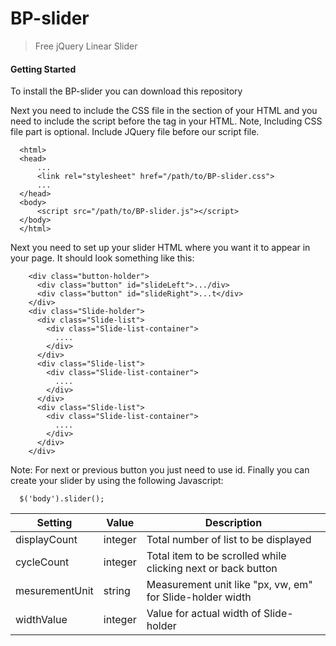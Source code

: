 # BP-slider
> Free jQuery Linear Slider
#### Getting Started
To install the BP-slider you can download this repository

Next you need to include the CSS file in the <head> section of your HTML and you need to include the script before the </body> tag in your HTML. Note, Including CSS file part is optional.
Include JQuery file before our script file.

```
  <html>
  <head>
      ...
      <link rel="stylesheet" href="/path/to/BP-slider.css">
      ...
  </head>
  <body>
      <script src="/path/to/BP-slider.js"></script>
  </body>
  </html>
```
Next you need to set up your slider HTML where you want it to appear in your page. It should look something like this:
```
    <div class="button-holder">
      <div class="button" id="slideLeft">.../div>
      <div class="button" id="slideRight">...t</div>
    </div>
    <div class="Slide-holder">
      <div class="Slide-list">
        <div class="Slide-list-container">
          ....
        </div>
      </div>
      <div class="Slide-list">
        <div class="Slide-list-container">
          ....
        </div>
      </div>
      <div class="Slide-list">
        <div class="Slide-list-container">
          ....
        </div>
      </div>
    </div>
```
Note: For next or previous button you just need to use id.
Finally you can create your slider by using the following Javascript:
```
  $('body').slider();
```
Setting | Value | Description
------------ | ------------- | -------------
displayCount | integer | Total number of list to be displayed
cycleCount | integer | Total item to be scrolled while clicking next or back button
mesurementUnit | string | Measurement unit like "px, vw, em" for Slide-holder width
widthValue | integer | Value for actual width of Slide-holder
